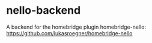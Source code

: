 # nello-backend
A backend for the homebridge plugin homebridge-nello: https://github.com/lukasroegner/homebridge-nello